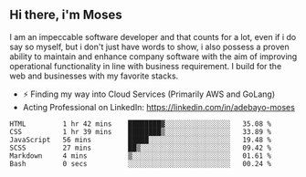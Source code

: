 ## Hi there, i'm Moses

I am an impeccable software developer and that counts for a lot, even if i do say so myself, but i don't just have words to show, i also possess a proven ability to maintain and enhance company software with the aim of improving operational functionality in line with business requirement. I build for the web and businesses with my favorite stacks.
- ⚡ Finding my way into Cloud Services (Primarily AWS and GoLang)
- Acting Professional on LinkedIn: https://linkedin.com/in/adebayo-moses

<!--START_SECTION:waka-->

```text
HTML         1 hr 42 mins    ████████▓░░░░░░░░░░░░░░░░   35.08 %
CSS          1 hr 39 mins    ████████▒░░░░░░░░░░░░░░░░   33.89 %
JavaScript   56 mins         █████░░░░░░░░░░░░░░░░░░░░   19.48 %
SCSS         27 mins         ██▒░░░░░░░░░░░░░░░░░░░░░░   09.42 %
Markdown     4 mins          ▒░░░░░░░░░░░░░░░░░░░░░░░░   01.61 %
Bash         0 secs          ░░░░░░░░░░░░░░░░░░░░░░░░░   00.24 %
```

<!--END_SECTION:waka-->
